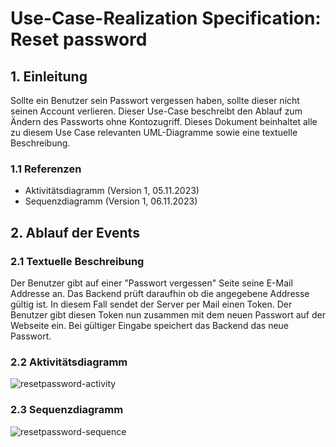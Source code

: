 # Use-Case-Realization Specification: Reset password

## 1. Einleitung

Sollte ein Benutzer sein Passwort vergessen haben, sollte dieser nicht seinen Account verlieren. Dieser Use-Case beschreibt den Ablauf zum Ändern des Passworts ohne Kontozugriff.
Dieses Dokument beinhaltet alle zu diesem Use Case relevanten UML-Diagramme sowie eine textuelle Beschreibung.

### 1.1 Referenzen

* Aktivitätsdiagramm (Version 1, 05.11.2023)
* Sequenzdiagramm (Version 1, 06.11.2023)

## 2. Ablauf der Events

### 2.1 Textuelle Beschreibung

Der Benutzer gibt auf einer "Passwort vergessen" Seite seine E-Mail Addresse an.
Das Backend prüft daraufhin ob die angegebene Addresse gültig ist.
In diesem Fall sendet der Server per Mail einen Token.
Der Benutzer gibt diesen Token nun zusammen mit dem neuen Passwort auf der Webseite ein.
Bei gültiger Eingabe speichert das Backend das neue Passwort.

### 2.2 Aktivitätsdiagramm

![resetpassword-activity](https://github.com/Chrissi-Ruege/HealthKeeper/assets/20227840/e0728bb7-8bbc-4c53-b669-281d9c5a18ab)

### 2.3 Sequenzdiagramm

![resetpassword-sequence](https://github.com/Chrissi-Ruege/HealthKeeper/assets/20227840/e822dd6e-27e7-4098-a5dc-a02a22794b72)

